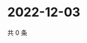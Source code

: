 # 2022-12-03

共 0 条

<!-- BEGIN WEIBO -->
<!-- 最后更新时间 Sat Dec 03 2022 22:00:41 GMT+0800 (China Standard Time) -->

<!-- END WEIBO -->
